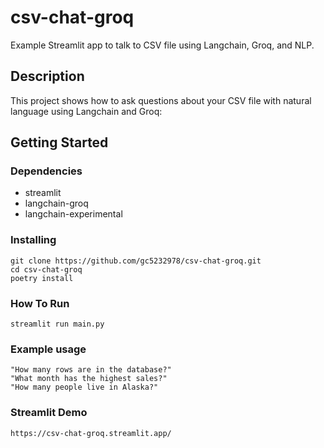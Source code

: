 # csv-chat-groq

Example Streamlit app to talk to CSV file using Langchain, Groq, and NLP.

## Description

This project shows how to ask questions about your CSV file with natural language using Langchain and Groq:

## Getting Started

### Dependencies

* streamlit
* langchain-groq
* langchain-experimental

### Installing

```
git clone https://github.com/gc5232978/csv-chat-groq.git
cd csv-chat-groq
poetry install
```
### How To Run
```
streamlit run main.py
```
### Example usage

```
"How many rows are in the database?"
"What month has the highest sales?"
"How many people live in Alaska?"
``` 
### Streamlit Demo
```
https://csv-chat-groq.streamlit.app/
```